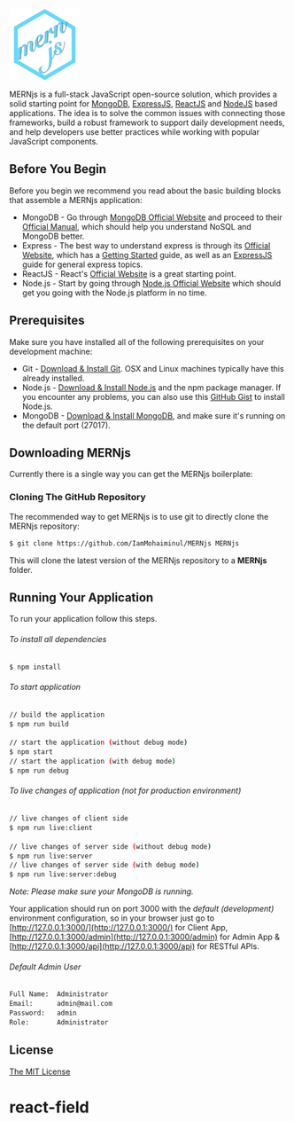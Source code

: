 <img src="public/images/mernjs.png" height="128" />

MERNjs is a full-stack JavaScript open-source solution, which provides a solid starting point for [MongoDB](http://www.mongodb.org/), [ExpressJS](http://expressjs.com/), [ReactJS](http//facebook.github.io/react/) and [NodeJS](http://www.nodejs.org/) based applications. The idea is to solve the common issues with connecting those frameworks, build a robust framework to support daily development needs, and help developers use better practices while working with popular JavaScript components.

## Before You Begin
Before you begin we recommend you read about the basic building blocks that assemble a MERNjs application:
* MongoDB - Go through [MongoDB Official Website](http://mongodb.org/) and proceed to their [Official Manual](http://docs.mongodb.org/manual/), which should help you understand NoSQL and MongoDB better.
* Express - The best way to understand express is through its [Official Website](http://expressjs.com/), which has a [Getting Started](http://expressjs.com/starter/installing.html) guide, as well as an [ExpressJS](http://expressjs.com/en/guide/routing.html) guide for general express topics.
* ReactJS - React's [Official Website](http//facebook.github.io/react/) is a great starting point.
* Node.js - Start by going through [Node.js Official Website](http://nodejs.org/) which should get you going with the Node.js platform in no time.

## Prerequisites
Make sure you have installed all of the following prerequisites on your development machine:
* Git - [Download & Install Git](https://git-scm.com/downloads). OSX and Linux machines typically have this already installed.
* Node.js - [Download & Install Node.js](https://nodejs.org/en/download/) and the npm package manager. If you encounter any problems, you can also use this [GitHub Gist](https://gist.github.com/isaacs/579814) to install Node.js.
* MongoDB - [Download & Install MongoDB](http://www.mongodb.org/downloads), and make sure it's running on the default port (27017).

## Downloading MERNjs
Currently there is a single way you can get the MERNjs boilerplate:

### Cloning The GitHub Repository
The recommended way to get MERNjs is to use git to directly clone the MERNjs repository:

```bash
$ git clone https://github.com/IamMohaiminul/MERNjs MERNjs
```

This will clone the latest version of the MERNjs repository to a **MERNjs** folder.

## Running Your Application
To run your application follow this steps.
###### To install all dependencies
```sh
$ npm install
```
###### To start application
```sh
// build the application
$ npm run build

// start the application (without debug mode)
$ npm start
// start the application (with debug mode)
$ npm run debug
```
###### To live changes of application (not for production environment)
```sh
// live changes of client side
$ npm run live:client

// live changes of server side (without debug mode)
$ npm run live:server
// live changes of server side (with debug mode)
$ npm run live:server:debug
```
*Note: Please make sure your MongoDB is running.*

Your application should run on port 3000 with the *default (development)* environment configuration, so in your browser just go to [http://127.0.0.1:3000/](http://127.0.0.1:3000/) for Client App, [http://127.0.0.1:3000/admin](http://127.0.0.1:3000/admin) for Admin App & [http://127.0.0.1:3000/api](http://127.0.0.1:3000/api) for RESTful APIs.

###### Default Admin User
```sh
Full Name:  Administrator
Email:      admin@mail.com
Password:   admin
Role:       Administrator
```

## License
[The MIT License](LICENSE)
# react-field
